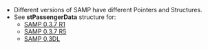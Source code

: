 * Different versions of SAMP have different Pointers and Structures.
* See **stPassengerData** structure for:
    * [SAMP 0.3.7 R1](https://github.com/BlastHackNet/mod_sa/blob/master/src/samp.h#L461)
    * [SAMP 0.3.7 R5](https://github.com/BlastHackNet/mod_sa/blob/samp-037r5/src/samp.h#L470)
    * [SAMP 0.3DL](https://github.com/BlastHackNet/mod_sa/blob/samp-03dl/src/samp.h#L469)